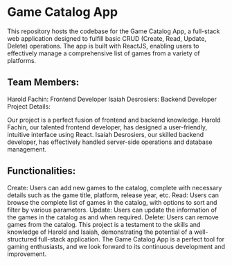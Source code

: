 # Game Catalog App

This repository hosts the codebase for the Game Catalog App, a full-stack web application designed to fulfill basic CRUD (Create, Read, Update, Delete) operations. The app is built with ReactJS, enabling users to effectively manage a comprehensive list of games from a variety of platforms.

## Team Members:

Harold Fachin: Frontend Developer
Isaiah Desrosiers: Backend Developer
Project Details:

Our project is a perfect fusion of frontend and backend knowledge. Harold Fachin, our talented frontend developer, has designed a user-friendly, intuitive interface using React. Isaiah Desrosiers, our skilled backend developer, has effectively handled server-side operations and database management.

## Functionalities:

Create: Users can add new games to the catalog, complete with necessary details such as the game title, platform, release year, etc.
Read: Users can browse the complete list of games in the catalog, with options to sort and filter by various parameters.
Update: Users can update the information of the games in the catalog as and when required.
Delete: Users can remove games from the catalog.
This project is a testament to the skills and knowledge of Harold and Isaiah, demonstrating the potential of a well-structured full-stack application. The Game Catalog App is a perfect tool for gaming enthusiasts, and we look forward to its continuous development and improvement.
